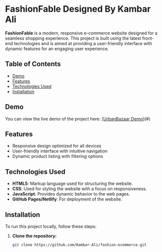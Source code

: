 # FashionFable Designed By Kambar Ali

**FashionFable** is a modern, responsive e-commerce website designed for a seamless shopping experience. This project is built using the latest front-end technologies and is aimed at providing a user-friendly interface with dynamic features for an engaging user experience.

## Table of Contents

- [Demo](#demo)
- [Features](#features)
- [Technologies Used](#technologies-used)
- [Installation](#installation)

## Demo

You can view the live demo of the project here: [[UrbanBazaar Demo](https://fashionfable.netlify.app/)](#)

## Features

- Responsive design optimized for all devices
- User-friendly interface with intuitive navigation
- Dynamic product listing with filtering options

## Technologies Used

- **HTML5**: Markup language used for structuring the website.
- **CSS**: Used for styling the website with a focus on responsiveness.
- **JavaScript**: Provides dynamic behavior to the web pages.
- **GitHub Pages/Netlify**: For deployment of the website.

## Installation

To run this project locally, follow these steps:

1. **Clone the repository:**

   ```bash
   git clone https://github.com/Kambar-Ali/fashion-ecommerce.git
